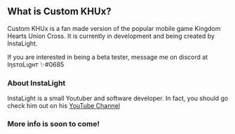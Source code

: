 ## What is Custom KHUx?

Custom KHUx is a fan made version of the popular mobile game Kingdom Hearts Union Cross. It is currently in development and being created by InstaLight.

If you are interested in being a beta tester, message me on discord at IηѕтαLιgнт ✨#0685


### About InstaLight

InstaLight is a small Youtuber and software developer. In fact, you should go check him out on his [YouTube Channel](https://www.youtube.com/channel/UCaPMIrGFUql7Me5W-6j-nMA?view_as=subscriber)



### More info is soon to come!
